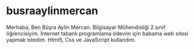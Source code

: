 # busraaylinmercan

Merhaba, Ben Büşra Aylin Mercan.
Bilgisayar Mühendisliği 2.sınıf öğrencisiyim.
İnternet tabanlı programlama ödevim için babama web sitesi yapmak istedim. 
Html5, Css ve JavaScript kullandım.

